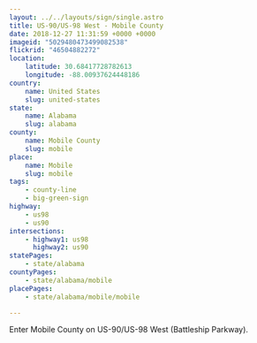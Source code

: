 ```yaml
---
layout: ../../layouts/sign/single.astro
title: US-90/US-98 West - Mobile County
date: 2018-12-27 11:31:59 +0000 +0000
imageid: "5029480473499082538"
flickrid: "46504882272"
location:
    latitude: 30.68417728782613
    longitude: -88.00937624448186
country:
    name: United States
    slug: united-states
state:
    name: Alabama
    slug: alabama
county:
    name: Mobile County
    slug: mobile
place:
    name: Mobile
    slug: mobile
tags:
    - county-line
    - big-green-sign
highway:
    - us98
    - us90
intersections:
    - highway1: us98
      highway2: us90
statePages:
    - state/alabama
countyPages:
    - state/alabama/mobile
placePages:
    - state/alabama/mobile/mobile

---
```

Enter Mobile County on US-90/US-98 West (Battleship Parkway).